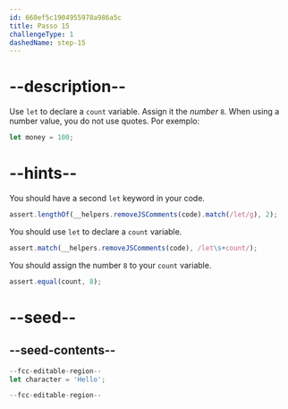 ```yaml
---
id: 660ef5c1904955978a986a5c
title: Passo 15
challengeType: 1
dashedName: step-15
---
```


# --description--

Use `let` to declare a `count` variable. Assign it the <dfn>number</dfn> `8`. When using a number value, you do not use quotes. Por exemplo:

```js
let money = 100;
```

# --hints--

You should have a second `let` keyword in your code.

```js
assert.lengthOf(__helpers.removeJSComments(code).match(/let/g), 2);
```

You should use `let` to declare a `count` variable.

```js
assert.match(__helpers.removeJSComments(code), /let\s+count/);
```

You should assign the number `8` to your `count` variable.

```js
assert.equal(count, 8);
```


# --seed--

## --seed-contents--

```js
--fcc-editable-region--
let character = 'Hello';

--fcc-editable-region--
```
